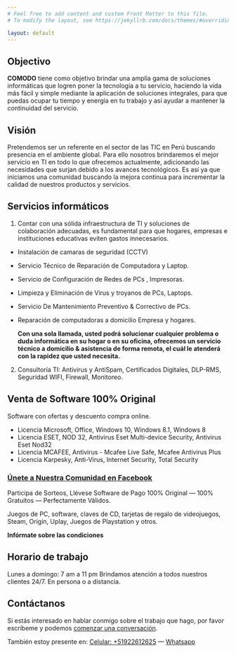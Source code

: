 ```yaml
---
# Feel free to add content and custom Front Matter to this file.
# To modify the layout, see https://jekyllrb.com/docs/themes/#overriding-theme-defaults

layout: default
---
```

## Objectivo

**COMODO** tiene como objetivo brindar una amplia gama de soluciones informáticas que logren poner la tecnología a tu servicio, haciendo la vida más fácil y simple mediante la aplicación de soluciones integrales, para que puedas ocupar tu tiempo y energía en tu trabajo y así ayudar a mantener la continuidad del servicio.


## Visión

Pretendemos ser un referente en el sector de las TIC en Perú buscando presencia en el ambiente global. Para ello nosotros brindaremos el mejor servicio en TI en todo lo que ofrecemos actualmente, adicionando las necesidades que surjan debido a los avances tecnológicos. Es así ya que iniciamos una comunidad buscando la mejora continua para incrementar la calidad de nuestros productos y servicios.

## Servicios informáticos
1. Contar con una sólida infraestructura de TI y soluciones de colaboración adecuadas, es fundamental para que hogares, empresas e instituciones educativas eviten gastos innecesarios.
* Instalación de camaras de seguridad (CCTV)
* Servicio Técnico de Reparación de Computadora y Laptop.
* Servicio de Configuración de Redes de PCs , Impresoras.
* Limpieza y Eliminación de Virus y troyanos de PCs, Laptops.
* Servicio De Mantenimiento Preventivo & Correctivo de PCs.
* Reparación de computadoras a domicilio Empresa y hogares.

  **Con una sola llamada, usted podrá solucionar cualquier problema o duda informática en su hogar o en su oficina, ofrecemos un servicio técnico a domicilio & asistencia de forma remota, el cuál le atenderá con la rapidez que usted necesita.**

2. Consultoría TI: Antivirus y AntiSpam, Certificados Digitales, DLP-RMS, Seguridad WIFI, Firewall, Monitoreo.

## Venta de Software 100% Original

Software con ofertas y descuento compra online.

* Licencia Microsoft, Office, Windows 10, Windows 8.1, Windows 8
* Licencia ESET, NOD 32, Antivirus Eset Multi-device Security, Antivirus Eset Nod32
* Licencia MCAFEE, Antivirus - Mcafee Live Safe, Mcafee Antivirus Plus
* Licencia Karpesky, Anti-Virus, Internet Security, Total Security



### [Únete a Nuestra Comunidad en Facebook](https://bit.ly/2FJphgv)

Participa de Sorteos, Llévese Software de Pago 100% Original &mdash; 100% Gratuitos &mdash; Perfectamente Válidos.

Juegos de PC, software, claves de CD, tarjetas de regalo de videojuegos, Steam, Origin, Uplay, Juegos de Playstation y otros.

**Infórmate sobre las condiciones**


## Horario de trabajo

Lunes a domingo: 7 am a 11 pm
Brindamos atención a todos nuestros clientes 24/7. En persona o a distancia.

## Contáctanos

Si estás interesado en hablar conmigo sobre el trabajo que hago, por favor escríbeme y podemos [comenzar una conversación](https://bit.ly/2Ej9ep5).

También estoy presente en: [Celular: +51922612625](tel:+51922612625) &mdash; [Whatsapp](https://wa.me/51922612625)
